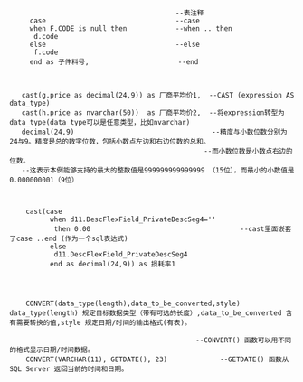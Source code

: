                                              --表注释
         case                                --case 
         when F.CODE is null then            --when .. then 
          d.code                                         
         else                                --else 
          f.code
         end as 子件料号,                      --end
		 
	                                  
                                    
       cast(g.price as decimal(24,9)) as 厂商平均价1,  --CAST (expression AS data_type)
       cast(h.price as nvarchar(50))  as 厂商平均价2,  --将expression转型为data_type(data_type可以是任意类型，比如nvarchar)
       decimal(24,9)                                  --精度与小数位数分别为24与9。精度是总的数字位数，包括小数点左边和右边位数的总和。
	                                                --而小数位数是小数点右边的位数。
       --这表示本例能够支持的最大的整数值是999999999999999 （15位），而最小的小数值是0.000000001（9位）
													
                          
                          
		cast(case                                                   
			  when d11.DescFlexField_PrivateDescSeg4='' 
			   then 0.00                                     --cast里面嵌套了case ..end (作为一个sql表达式)
			  else  
			   d11.DescFlexField_PrivateDescSeg4 
			  end as decimal(24,9)) as 损耗率1
			  
        
        
        
        CONVERT(data_type(length),data_to_be_converted,style)             
	data_type(length) 规定目标数据类型（带有可选的长度）,data_to_be_converted 含有需要转换的值,style 规定日期/时间的输出格式(有表)。
		
		                                          --CONVERT() 函数可以用不同的格式显示日期/时间数据。
        CONVERT(VARCHAR(11), GETDATE(), 23)             --GETDATE() 函数从 SQL Server 返回当前的时间和日期。
